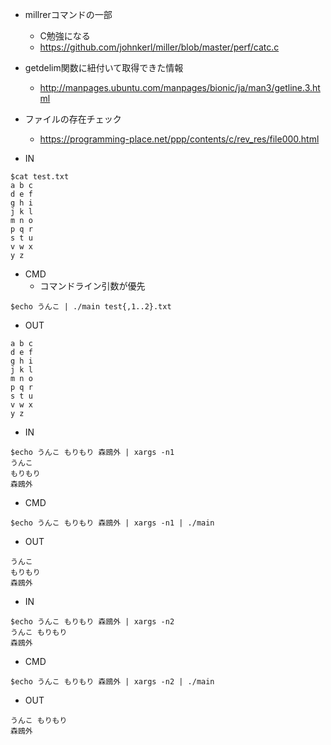 - millrerコマンドの一部
  - C勉強になる
  - https://github.com/johnkerl/miller/blob/master/perf/catc.c

- getdelim関数に紐付いて取得できた情報
  - http://manpages.ubuntu.com/manpages/bionic/ja/man3/getline.3.html

- ファイルの存在チェック
  - https://programming-place.net/ppp/contents/c/rev_res/file000.html

- IN

```
$cat test.txt
a b c
d e f
g h i
j k l
m n o
p q r
s t u
v w x
y z
```

- CMD
  - コマンドライン引数が優先
```
$echo うんこ | ./main test{,1..2}.txt
```

- OUT

```
a b c
d e f
g h i
j k l
m n o
p q r
s t u
v w x
y z
```

- IN

```
$echo うんこ もりもり 森鴎外 | xargs -n1
うんこ
もりもり
森鴎外
```

- CMD

```
$echo うんこ もりもり 森鴎外 | xargs -n1 | ./main
```

- OUT

```
うんこ
もりもり
森鴎外
```

- IN

```
$echo うんこ もりもり 森鴎外 | xargs -n2
うんこ もりもり
森鴎外
```

- CMD

```
$echo うんこ もりもり 森鴎外 | xargs -n2 | ./main
```

- OUT

```
うんこ もりもり
森鴎外
```
